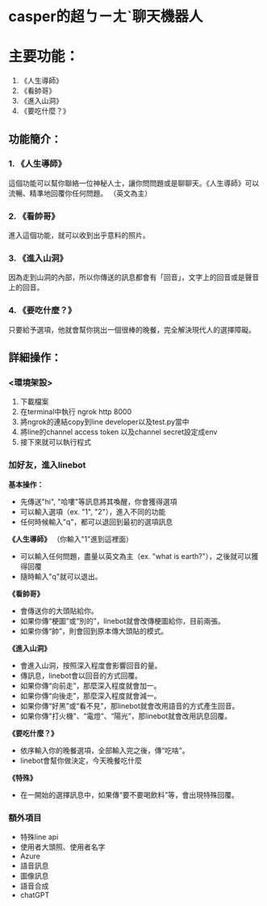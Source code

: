 # casper的超ㄅㄧㄤˋ聊天機器人
# 主要功能：
1. 《人生導師》
2. 《看帥哥》
3. 《進入山洞》
4. 《要吃什麼？》

## 功能簡介：
### 1. 《人生導師》
這個功能可以幫你聯絡一位神秘人士，讓你問問題或是聊聊天。《人生導師》可以流暢、精準地回覆你任何問題。
（英文為主）
### 2. 《看帥哥》
進入這個功能，就可以收到出乎意料的照片。
### 3. 《進入山洞》
因為走到山洞的內部，所以你傳送的訊息都會有「回音」，文字上的回音或是聲音上的回音。
### 4. 《要吃什麼？》
只要給予選項，他就會幫你挑出一個很棒的晚餐，完全解決現代人的選擇障礙。

## 詳細操作：
### <環境架設>
1. 下載檔案
2. 在terminal中執行 ngrok http 8000
3. 將ngrok的連結copy到line developer以及test.py當中
4. 將line的channel access token 以及channel secret設定成env
5. 接下來就可以執行程式

### 加好友，進入linebot

**基本操作：**
* 先傳送"hi", "哈嘍"等訊息將其喚醒，你會獲得選項
* 可以輸入選項（ex. "1", "2"），進入不同的功能
* 任何時候輸入"q"，都可以退回到最初的選項訊息

**《人生導師》**
（你輸入"1"進到這裡面）
* 可以輸入任何問題，盡量以英文為主（ex. "what is earth?"），之後就可以獲得回覆
* 隨時輸入"q"就可以退出。

**《看帥哥》**
* 會傳送你的大頭貼給你。
* 如果你傳“梗圖”或“別的”，linebot就會改傳梗圖給你，目前兩張。
* 如果你傳“帥”，則會回到原本傳大頭貼的模式。

**《進入山洞》**
* 會進入山洞，按照深入程度會影響回音的量。
* 傳訊息，linebot會以回音的方式回覆。
* 如果你傳“向前走”，那麼深入程度就會加一。
* 如果你傳“向後走”，那麼深入程度就會減一。
* 如果你傳“好黑”或“看不見”，那linebot就會改用語音的方式產生回音。
* 如果你傳"打火機"、“電燈”、“陽光”，那linebot就會改用訊息回覆。

**《要吃什麼？》**
* 依序輸入你的晚餐選項，全部輸入完之後，傳“吃啥”。
* linebot會幫你做決定，今天晚餐吃什麼

**《特殊》**
* 在一開始的選擇訊息中，如果傳“要不要喝飲料”等，會出現特殊回覆。

### 額外項目
* 特殊line api
* 使用者大頭照、使用者名字
* Azure
* 語音訊息
* 圖像訊息
* 語音合成
* chatGPT